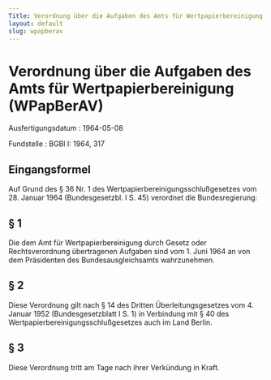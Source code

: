 ```yaml
---
Title: Verordnung über die Aufgaben des Amts für Wertpapierbereinigung
layout: default
slug: wpapberav
---
```


# Verordnung über die Aufgaben des Amts für Wertpapierbereinigung (WPapBerAV)

Ausfertigungsdatum
:   1964-05-08

Fundstelle
:   BGBl I: 1964, 317



## Eingangsformel

Auf Grund des § 36 Nr. 1 des Wertpapierbereinigungsschlußgesetzes vom
28\. Januar 1964 (Bundesgesetzbl. I S. 45) verordnet die
Bundesregierung:


## § 1

Die dem Amt für Wertpapierbereinigung durch Gesetz oder
Rechtsverordnung übertragenen Aufgaben sind vom 1. Juni 1964 an von
dem Präsidenten des Bundesausgleichsamts wahrzunehmen.


## § 2

Diese Verordnung gilt nach § 14 des Dritten Überleitungsgesetzes vom
4\. Januar 1952 (Bundesgesetzblatt I S. 1) in Verbindung mit § 40 des
Wertpapierbereinigungsschlußgesetzes auch im Land Berlin.


## § 3

Diese Verordnung tritt am Tage nach ihrer Verkündung in Kraft.

